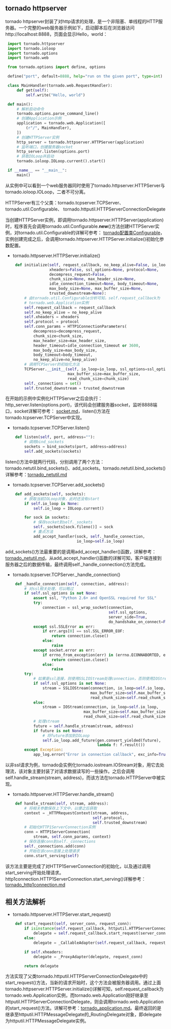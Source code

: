 ## tornado httpserver

tornado httpserver封装了对http请求的处理，是一个非阻塞、单线程的HTTP服务器。一个完整的web服务器示例如下，启动脚本后在浏览器访问http://localhost:8888，页面会显示Hello，world：

   ```python
    import tornado.httpserver
    import tornado.ioloop
    import tornado.options
    import tornado.web

    from tornado.options import define, options

    define("port", default=8888, help="run on the given port", type=int)

    class MainHandler(tornado.web.RequestHandler):
        def get(self):
            self.write("Hello, world")

    def main():
        # 解析启动命令
        tornado.options.parse_command_line()
        # 创建Application示例
        application = tornado.web.Application([
            (r"/", MainHandler),
        ])
        # 创建HTTPServer实例
        http_server = tornado.httpserver.HTTPServer(application)
        # 监听端口，创建服务器socket
        http_server.listen(options.port)
        # 获取IOLoop并启动
        tornado.ioloop.IOLoop.current().start()

    if __name__ == "__main__":
        main()
   ```

从实例中可以看到一个web服务器同时使用了tornado.httpserver.HTTPServer与tornado.ioloop.IOLoop，二者不可分离。

HTTPServer有三个父类：tornado.tcpserver.TCPServer、tornado.util.Configurable、
tornado.httputil.HTTPServerConnectionDelegate

当创建HTTPServer实例，即调用tornado.httpserver.HTTPServer(application)时，程序首先会调用tornado.util.Configurable.__new__()方法创建HTTPServer实例，对tornado.util.Configurable的详解可参考： [tornado配置类Configurable](./tornado_util_configurable.md)，实例创建完成之后，会调用tornado.httpserver.HTTPServer.initialize()初始化参数配置。

* tornado.httpserver.HTTPServer.initialize()

   ```python
    def initialize(self, request_callback, no_keep_alive=False, io_loop=None,
                   xheaders=False, ssl_options=None, protocol=None,
                   decompress_request=False,
                   chunk_size=None, max_header_size=None,
                   idle_connection_timeout=None, body_timeout=None,
                   max_body_size=None, max_buffer_size=None,
                   trusted_downstream=None):
        # 由tornado.util.Configurable分析可知，self.request_callback为
        # tornado.web.Application实例
        self.request_callback = request_callback
        self.no_keep_alive = no_keep_alive
        self.xheaders = xheaders
        self.protocol = protocol
        self.conn_params = HTTP1ConnectionParameters(
            decompress=decompress_request,
            chunk_size=chunk_size,
            max_header_size=max_header_size,
            header_timeout=idle_connection_timeout or 3600,
            max_body_size=max_body_size,
            body_timeout=body_timeout,
            no_keep_alive=no_keep_alive)
        # 调用TCPServer的初始化方法
        TCPServer.__init__(self, io_loop=io_loop, ssl_options=ssl_options,
                           max_buffer_size=max_buffer_size,
                           read_chunk_size=chunk_size)
        self._connections = set()
        self.trusted_downstream = trusted_downstream
   ```

在开始的示例中实例化HTTPServer之后会执行：http_server.listen(options.port)，该代码会创建服务器socket，监听8888端口，socket详解可参考： [socket.md](./socket.md)，listen()方法在tornado.tcpserver.TCPServer中实现。

* tornado.tcpserver.TCPServer.listen()

   ```python
    def listen(self, port, address=""):
        # 调用bind_sockets
        sockets = bind_sockets(port, address=address)
        self.add_sockets(sockets)
   ```

listen()方法中就两行代码，分别调用了两个方法：tornado.netutil.bind_sockets()、add_sockets。tornado.netutil.bind_sockets()详解参考：[tornado_netutil.md](./tornado_netutil.md/#bind_sockets)

* tornado.tcpserver.TCPServer.add_sockets()

   ```python
    def add_sockets(self, sockets):
        # 获取当前IOLoop对象，此时还没有start
        if self.io_loop is None:
            self.io_loop = IOLoop.current()

        for sock in sockets:
            # 保存socket到self._sockets
            self._sockets[sock.fileno()] = sock
            # 重点方法
            add_accept_handler(sock, self._handle_connection,
                               io_loop=self.io_loop)
   ```

add_sockets()方法最重要的是调用add_accept_handler()函数，详解参考：[tornado_netutil.md](./tornado_netutil.md/#add_accept_handler)，从add_accept_handler()函数的详解可知，客户端连接到服务器之后的数据传输，最终调用self._handle_connection()方法完成。

* tornado.tcpserver.TCPServer._handle_connection()

   ```python
    def _handle_connection(self, connection, address):
        # 对ssl相关处理，可以略过
        if self.ssl_options is not None:
            assert ssl, "Python 2.6+ and OpenSSL required for SSL"
            try:
                connection = ssl_wrap_socket(connection,
                                             self.ssl_options,
                                             server_side=True,
                                             do_handshake_on_connect=False)
            except ssl.SSLError as err:
                if err.args[0] == ssl.SSL_ERROR_EOF:
                    return connection.close()
                else:
                    raise
            except socket.error as err:
                if errno_from_exception(err) in (errno.ECONNABORTED, errno.EINVAL):
                    return connection.close()
                else:
                    raise
        try:
            # 如果是ssl连接，则使用SSLIOStream处理connection，否则使用IOStream
            if self.ssl_options is not None:
                stream = SSLIOStream(connection, io_loop=self.io_loop,
                                     max_buffer_size=self.max_buffer_size,
                                     read_chunk_size=self.read_chunk_size)
            else:
                stream = IOStream(connection, io_loop=self.io_loop,
                                  max_buffer_size=self.max_buffer_size,
                                  read_chunk_size=self.read_chunk_size)
            # 处理stream
            future = self.handle_stream(stream, address)
            if future is not None:
                # 将future添加到IOLoop
                self.io_loop.add_future(gen.convert_yielded(future),
                                        lambda f: f.result())
        except Exception:
            app_log.error("Error in connection callback", exc_info=True)
   ```

以非ssl请求为例，tornado会实例化tornado.iostream.IOStream对象，用它去处理流，该对象主要封装了对请求数据读写的一些操作。之后会调用self.handle_stream(stream, address)，而该方法在tornado.HTTPServer中被实现。

* tornado.httpserver.HTTPServer.handle_stream()

   ```python
    def handle_stream(self, stream, address):
        # 将相关参数保存上下文中，以便之后获取
        context = _HTTPRequestContext(stream, address,
                                      self.protocol,
                                      self.trusted_downstream)
        # 初始化HTTP1ServerConnection实例
        conn = HTTP1ServerConnection(
            stream, self.conn_params, context)
        # 保存连接conn到self._connections
        self._connections.add(conn)
        # 开始在该conn连接上处理请求
        conn.start_serving(self)
   ```

该方法主要是完成了对HTTP1ServerConnection的初始化，以及通过调用start_serving开始处理请求。http1connection.HTTP1ServerConnection.start_serving()详解参考：[tornado_http1connection.md](./tornado_http1connection.md/#start_serving)

## 相关方法解析

* <div id="start_request"></div>tornado.httpserver.HTTPServer.start_request()

   ```python
    def start_request(self, server_conn, request_conn):
        if isinstance(self.request_callback, httputil.HTTPServerConnectionDelegate):
            delegate = self.request_callback.start_request(server_conn, request_conn)
        else:
            delegate = _CallableAdapter(self.request_callback, request_conn)

        if self.xheaders:
            delegate = _ProxyAdapter(delegate, request_conn)

        return delegate
   ```

方法实现了父类tornado.httputil.HTTPServerConnectionDelegate中的start_request()方法，当新的请求开始时，这个方法会被服务器调用。通过上面tornado.httpserver.HTTPServer.initialize()详解可知，self.request_callback为tornado.web.Application实例，而tornado.web.Application刚好继承至httputil.HTTPServerConnectionDelegate，则会调用tornado.web.Application的start_request()方法。详解可参考：[tornado_application.md](./tornado_application.md)。最终返回的是继承至httputil.HTTPMessageDelegate的_RoutingDelegate对象，即delegate为httputil.HTTPMessageDelegate实例。


